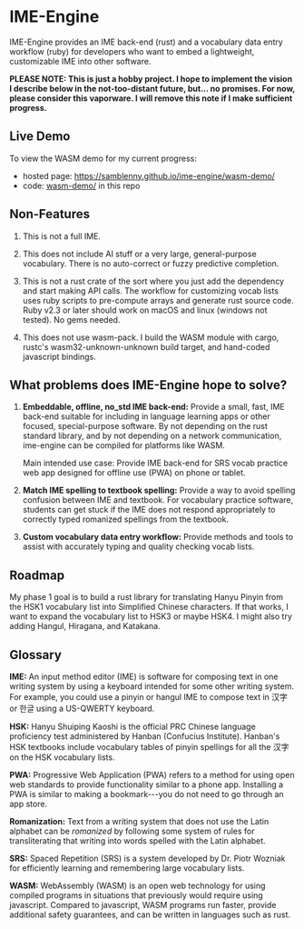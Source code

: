 # IME-Engine

IME-Engine provides an IME back-end (rust) and a vocabulary data entry
workflow (ruby) for developers who want to embed a lightweight, customizable
IME into other software.

**PLEASE NOTE: This is just a hobby project. I hope to implement the vision I
describe below in the not-too-distant future, but... no promises. For now,
please consider this vaporware. I will remove this note if I make sufficient
progress.**


## Live Demo

To view the WASM demo for my current progress:

- hosted page: <https://samblenny.github.io/ime-engine/wasm-demo/>
- code: [wasm-demo/](wasm-demo/) in this repo


## Non-Features

1. This is not a full IME.

2. This does not include AI stuff or a very large, general-purpose vocabulary.
   There is no auto-correct or fuzzy predictive completion.

3. This is not a rust crate of the sort where you just add the dependency and
   start making API calls. The workflow for customizing vocab lists uses ruby
   scripts to pre-compute arrays and generate rust source code. Ruby v2.3 or
   later should work on macOS and linux (windows not tested). No gems needed.

4. This does not use wasm-pack. I build the WASM module with cargo, rustc's
   wasm32-unknown-unknown build target, and hand-coded javascript bindings.


## What problems does IME-Engine hope to solve?

1. **Embeddable, offline, no_std IME back-end:** Provide a small, fast, IME
   back-end suitable for including in language learning apps or other focused,
   special-purpose software. By not depending on the rust standard library, and
   by not depending on a network communication, ime-engine can be compiled for
   platforms like WASM.

   Main intended use case: Provide IME back-end for SRS vocab practice web app
   designed for offline use (PWA) on phone or tablet.

2. **Match IME spelling to textbook spelling:** Provide a way to avoid spelling
   confusion between IME and textbook. For vocabulary practice software,
   students can get stuck if the IME does not respond appropriately to
   correctly typed romanized spellings from the textbook.

3. **Custom vocabulary data entry workflow:** Provide methods and tools to
   assist with accurately typing and quality checking vocab lists.


## Roadmap

My phase 1 goal is to build a rust library for translating Hanyu Pinyin from
the HSK1 vocabulary list into Simplified Chinese characters. If that works, I
want to expand the vocabulary list to HSK3 or maybe HSK4. I might also try
adding Hangul, Hiragana, and Katakana.


## Glossary

**IME:** An input method editor (IME) is software for composing text in one
writing system by using a keyboard intended for some other writing system. For
example, you could use a pinyin or hangul IME to compose text in 汉字 or 한글
using a US-QWERTY keyboard.

**HSK:** Hanyu Shuiping Kaoshi is the official PRC Chinese language proficiency
test administered by Hanban (Confucius Institute). Hanban's HSK textbooks
include vocabulary tables of pinyin spellings for all the 汉字 on the HSK
vocabulary lists.

**PWA:** Progressive Web Application (PWA) refers to a method for using open
web standards to provide functionality similar to a phone app. Installing a PWA
is similar to making a bookmark---you do not need to go through an app store.

**Romanization:** Text from a writing system that does not use the Latin
alphabet can be *romanized* by following some system of rules for transliterating
that writing into words spelled with the Latin alphabet.

**SRS:** Spaced Repetition (SRS) is a system developed by Dr. Piotr Wozniak for
efficiently learning and remembering large vocabulary lists.

**WASM:** WebAssembly (WASM) is an open web technology for using compiled
programs in situations that previously would require using javascript. Compared
to javascript, WASM programs run faster, provide additional safety guarantees,
and can be written in languages such as rust.
